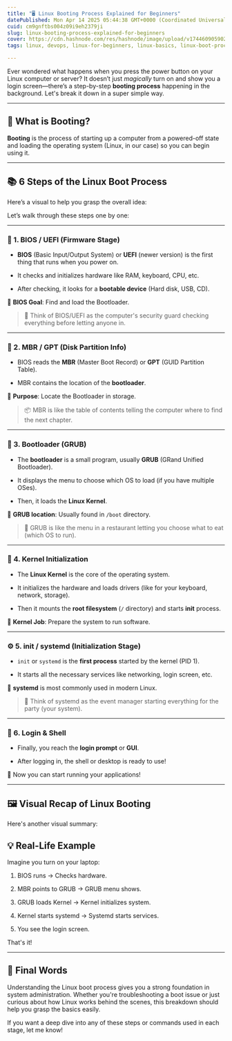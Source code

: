 ```yaml
---
title: "🖥️ Linux Booting Process Explained for Beginners"
datePublished: Mon Apr 14 2025 05:44:38 GMT+0000 (Coordinated Universal Time)
cuid: cm9gnftbs004z09i9eh2379ji
slug: linux-booting-process-explained-for-beginners
cover: https://cdn.hashnode.com/res/hashnode/image/upload/v1744609059027/30d47e1d-970a-4e27-9ef3-ddda5f33c5cf.png
tags: linux, devops, linux-for-beginners, linux-basics, linux-boot-process

---
```


Ever wondered what happens when you press the power button on your Linux computer or server? It doesn’t just *magically* turn on and show you a login screen—there’s a step-by-step **booting process** happening in the background. Let's break it down in a super simple way.

---

## 🧠 What is Booting?

**Booting** is the process of starting up a computer from a powered-off state and loading the operating system (Linux, in our case) so you can begin using it.

---

## 📚 6 Steps of the Linux Boot Process

Here’s a visual to help you grasp the overall idea:

Let’s walk through these steps one by one:

---

### 🔌 1. **BIOS / UEFI (Firmware Stage)**

* **BIOS** (Basic Input/Output System) or **UEFI** (newer version) is the first thing that runs when you power on.
    
* It checks and initializes hardware like RAM, keyboard, CPU, etc.
    
* After checking, it looks for a **bootable device** (Hard disk, USB, CD).
    

🔎 **BIOS Goal**: Find and load the Bootloader.

> 🧠 Think of BIOS/UEFI as the computer's security guard checking everything before letting anyone in.

---

### 🧱 2. **MBR / GPT (Disk Partition Info)**

* BIOS reads the **MBR** (Master Boot Record) or **GPT** (GUID Partition Table).
    
* MBR contains the location of the **bootloader**.
    

🧭 **Purpose**: Locate the Bootloader in storage.

> 📦 MBR is like the table of contents telling the computer where to find the next chapter.

---

### 🧰 3. **Bootloader (GRUB)**

* The **bootloader** is a small program, usually **GRUB** (GRand Unified Bootloader).
    
* It displays the menu to choose which OS to load (if you have multiple OSes).
    
* Then, it loads the **Linux Kernel**.
    

📌 **GRUB location**: Usually found in `/boot` directory.

> 🧭 GRUB is like the menu in a restaurant letting you choose what to eat (which OS to run).

---

### 🧵 4. **Kernel Initialization**

* The **Linux Kernel** is the core of the operating system.
    
* It initializes the hardware and loads drivers (like for your keyboard, network, storage).
    
* Then it mounts the **root filesystem** (`/` directory) and starts **init** process.
    

🧠 **Kernel Job**: Prepare the system to run software.

---

### ⚙️ 5. **init / systemd (Initialization Stage)**

* `init` or `systemd` is the **first process** started by the kernel (PID 1).
    
* It starts all the necessary services like networking, login screen, etc.
    

🔧 **systemd** is most commonly used in modern Linux.

> 🧰 Think of systemd as the event manager starting everything for the party (your system).

---

### 🔐 6. **Login & Shell**

* Finally, you reach the **login prompt** or **GUI**.
    
* After logging in, the shell or desktop is ready to use!
    

🎉 Now you can start running your applications!

---

## 🖼️ Visual Recap of Linux Booting

Here's another visual summary:

## 💡 Real-Life Example

Imagine you turn on your laptop:

1. BIOS runs → Checks hardware.
    
2. MBR points to GRUB → GRUB menu shows.
    
3. GRUB loads Kernel → Kernel initializes system.
    
4. Kernel starts systemd → Systemd starts services.
    
5. You see the login screen.
    

That's it!

---

## 📝 Final Words

Understanding the Linux boot process gives you a strong foundation in system administration. Whether you're troubleshooting a boot issue or just curious about how Linux works behind the scenes, this breakdown should help you grasp the basics easily.

If you want a deep dive into any of these steps or commands used in each stage, let me know!